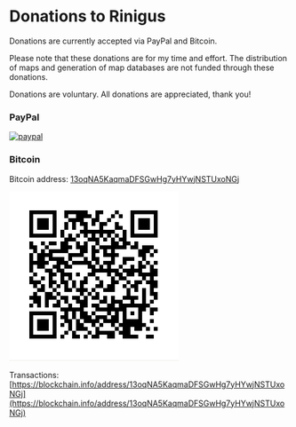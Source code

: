 # Donations to Rinigus

Donations are currently accepted via PayPal and Bitcoin. 

Please note that these donations are for my time and effort. The
distribution of maps and generation of map databases are not funded
through these donations.

Donations are voluntary. All donations are appreciated, thank you!

### PayPal

[![paypal](https://www.paypalobjects.com/en_US/i/btn/btn_donateCC_LG.gif)](https://www.paypal.com/cgi-bin/webscr?cmd=_s-xclick&hosted_button_id=L4DRM5P2CPBKG)


### Bitcoin

Bitcoin address: [13oqNA5KaqmaDFSGwHg7yHYwjNSTUxoNGj](bitcoin:13oqNA5KaqmaDFSGwHg7yHYwjNSTUxoNGj)

![QR of address](address.png)

Transactions: [https://blockchain.info/address/13oqNA5KaqmaDFSGwHg7yHYwjNSTUxoNGj](https://blockchain.info/address/13oqNA5KaqmaDFSGwHg7yHYwjNSTUxoNGj)
